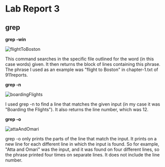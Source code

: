# Lab Report 3

## grep 

**grep -win**

![flightToBoston](https://user-images.githubusercontent.com/68180000/199080874-a216610c-3b8a-4675-b033-809c2dd9dc52.jpg)

This command searches in the specific file outlined for the word (in this case words) given. It then returns the block of lines containing this phrase. The phrase I used as an example was "flight to Boston" in chapter-1.txt of 911reports. 

**grep -n**

![boardingFlights](https://user-images.githubusercontent.com/68180000/199081829-5fa2c10c-feb2-4770-9950-e7cd443ed62a.jpg)

I used grep -n to find a line that matches the given input (in my case it was "Boarding the Flights"). It also returns the line number, which was 12. 

**grep -o**

![attaAndOmari](https://user-images.githubusercontent.com/68180000/199082330-2192f1dd-05e8-4955-81d4-2d1f2b1efadd.jpg)

grep -o only prints the parts of the line that match the input. It prints on a new line for each different line in which the input is found. So for example, "Atta and Omari" was the input, and it was found on four different lines, so the phrase printed four times on separate lines. It does not include the line number. 


 
